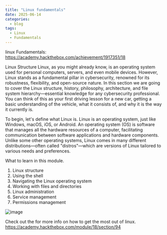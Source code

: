 ```yaml
---
title: "Linux fundamentals"
date: 2025-06-14
categories:
  - blog
tags:
  - Linux
  - Fundamentals
---
```

linux Fundamentals: https://academy.hackthebox.com/achievement/1917351/18

Linux Structure
Linux, as you might already know, is an operating system used for personal computers, servers, and even mobile devices. However, Linux stands as a fundamental pillar in cybersecurity, renowned for its robustness, flexibility, and open-source nature. In this section we are going to cover the Linux structure, history, philosophy, architecture, and file system hierarchy—essential knowledge for any cybersecurity professional. You can think of this as your first driving lesson for a new car, getting a basic understanding of the vehicle, what it consists of, and why it is the way it currently is.

To begin, let's define what Linux is. Linux is an operating system, just like Windows, macOS, iOS, or Android. An operating system (OS) is software that manages all the hardware resources of a computer, facilitating communication between software applications and hardware components. Unlike some other operating systems, Linux comes in many different distributions—often called "distros"—which are versions of Linux tailored to various needs and preferences.

What to learn in this module.

1. Linux structure
2. Using the shell
3. Navigating the Linux operating system
4. Working with files and directories
5. Linux administration
6. Service management
7. Permissions management

![image](https://github.com/user-attachments/assets/6d21a342-bf0f-4613-983e-d356f445179e)


Check out the for more info on how to get the most out of linux.
https://academy.hackthebox.com/module/18/section/94

